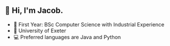## 👋 Hi, I'm Jacob.

- 📝 First Year: BSc Computer Science with Industrial Experience
- 🏫 University of Exeter
- 💻 Preferred languages are Java and Python
